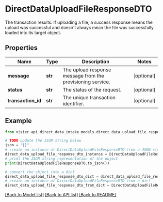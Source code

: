 # DirectDataUploadFileResponseDTO

The transaction results.  If uploading a file, a success response means the upload was successful and doesn't always mean the file was successfully loaded into its target object.

## Properties

Name | Type | Description | Notes
------------ | ------------- | ------------- | -------------
**message** | **str** | The upload response message from the provisioning service. | [optional] 
**status** | **str** | The status of the request. | [optional] 
**transaction_id** | **str** | The unique transaction identifier. | [optional] 

## Example

```python
from visier.api.direct_data_intake.models.direct_data_upload_file_response_dto import DirectDataUploadFileResponseDTO

# TODO update the JSON string below
json = "{}"
# create an instance of DirectDataUploadFileResponseDTO from a JSON string
direct_data_upload_file_response_dto_instance = DirectDataUploadFileResponseDTO.from_json(json)
# print the JSON string representation of the object
print(DirectDataUploadFileResponseDTO.to_json())

# convert the object into a dict
direct_data_upload_file_response_dto_dict = direct_data_upload_file_response_dto_instance.to_dict()
# create an instance of DirectDataUploadFileResponseDTO from a dict
direct_data_upload_file_response_dto_from_dict = DirectDataUploadFileResponseDTO.from_dict(direct_data_upload_file_response_dto_dict)
```
[[Back to Model list]](../README.md#documentation-for-models) [[Back to API list]](../README.md#documentation-for-api-endpoints) [[Back to README]](../README.md)


